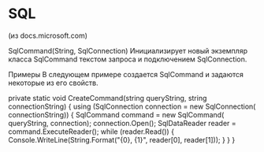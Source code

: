 # SQL

(из docs.microsoft.com)

SqlCommand(String, SqlConnection)
Инициализирует новый экземпляр класса SqlCommand текстом запроса и подключением SqlConnection.



Примеры
В следующем примере создается SqlCommand и задаются некоторые из его свойств.



private static void CreateCommand(string queryString,
    string connectionString)
{
    using (SqlConnection connection = new SqlConnection(
               connectionString))
    {
        SqlCommand command = new SqlCommand(
            queryString, connection);
        connection.Open();
        SqlDataReader reader = command.ExecuteReader();
        while (reader.Read())
        {
            Console.WriteLine(String.Format("{0}, {1}",
                reader[0], reader[1]));
        }
    }
}









